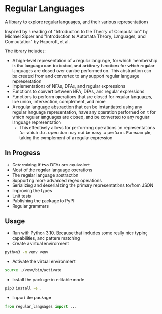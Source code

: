 # Regular Languages
A library to explore regular languages, and their various representations

Inspired by a reading of "Introduction to the Theory of Computation" by Michael
Sipser and "Introduction to Automata Theory, Languages, and Computation" by
Hopcroft, et al.

The library includes:
- A high-level representation of a regular language, for which membership in the
language can be tested, and arbitrary functions for which regular languages are
closed over can be performed on. This abstraction can be created from and
converted to any support regular language representation
- Implementations of NFAs, DFAs, and regular expressions
- Functions to convert between NFA, DFAs, and regular expressions
- Functions to perform operations that are closed for regular languages, like
union, intersection, complement, and more
- A regular language abstraction that can be instantiated using any regular
language representation, have any operation performed on it for which regular
languages are closed, and be converted to any regular language representation
  - This effectively allows for performing operations on representations for
  which that operation may not be easy to perform. For example, taking the
  complement of a regular expression

## In Progress
- Determining if two DFAs are equivalent
- Most of the regular language operations
- The regular language abstraction
- Supporting more advanced regex operations
- Serializing and deserializing the primary representations to/from JSON
- Improving the types
- Unit tests
- Publishing the package to PyPI
- Regular grammars

## Usage
- Run with Python 3.10. Because that includes some really nice typing
  capabilities, and pattern matching
- Create a virtual environment

```bash
python3 -m venv venv
```

- Activate the virtual environment

```bash
source ./venv/bin/activate
```

- Install the package in editable mode

```bash
pip3 install -e .
```

- Import the package

```python
from regular_languages import ...
```
